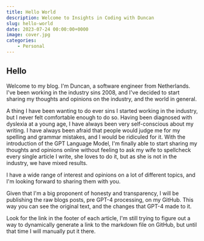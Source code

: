 ```yaml
---
title: Hello World
description: Welcome to Insights in Coding with Duncan
slug: hello-world
date: 2023-07-24 00:00:00+0000
image: cover.jpg
categories:
    - Personal
---
```


## Hello

Welcome to my blog. I'm Duncan, a software engineer from Netherlands. I've been working in the industry sins 2008, and I've decided to start sharing my thoughts and opinions on the industry, and the world in general.

A thing I have been wanting to do ever sins I started working in the industry, but I never felt comfortable enough to do so. Having been diagnosed with dyslexia at a young age, I have always been very self-conscious about my writing. I have always been afraid that people would judge me for my spelling and grammar mistakes, and I would be ridiculed for it. With the introduction of the GPT Language Model, I'm finally able to start sharing my thoughts and opinions online without feeling to ask my wife to spellcheck every single article I write, she loves to do it, but as she is not in the industry, we have mixed results.

I have a wide range of interest and opinions on a lot of different topics, and I'm looking forward to sharing them with you.

Given that I'm a big proponent of honesty and transparency, I will be publishing the raw blogs posts, pre GPT-4 processing, on my GitHub. This way you can see the original text, and the changes that GPT-4 made to it.

Look for the link in the footer of each article, I'm still trying to figure out a way to dynamically generate a link to the markdown file on GitHub, but until that time I will manually put it there.
